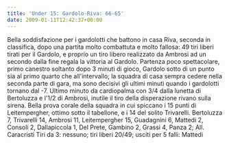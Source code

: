 ```yaml
---
title: 'Under 15: Gardolo-Riva: 66-65'
date: 2009-01-11T12:42:37+00:00
---
```

Bella soddisfazione per i gardolotti che battono in casa Riva, seconda in classifica, dopo una partita molto combattuta e molto fallosa: 49 tiri liberi tirati per il Gardolo, e proprio un tiro libero realizzato da Ambrosi ad un secondo dalla fine regala la vittoria al Gardolo. Partenza poco spettacolare, primo canestro soltanto dopo 3 minuti di gioco, Gardolo sotto di un punto sia al primo quarto che all'intervallo; la squadra di casa sempra cedere nella seconda parte di gara, ma sono decisivi gli ultimi minuti quando i gardolotti tornano dal -7. Ultimo minuto da cardiopalma con 3/4 dalla lunetta di Bertoluzza e l'1/2 di Ambrosi, inutile il tiro della disperazione rivano sulla sirena. Bella prova corale della squadra in cui spiccano i 15 punti di Leitempergher, ottimo sotto il tabellone, e i 14 del solito Trivarelli. Bertoluzza 7, Trivarelli 14, Ambrosi 11, Leitempergher 15, Guadagnini 6, Mattedi 2, Consoli 2, Dallapiccola 1, Del Prete, Gambino 2, Grassi 4, Panza 2; All. Caracristi Tiri da 3: nessuno; tiri liberi 20/49; usciti per 5 falli: Mattedi
